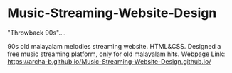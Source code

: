 # Music-Streaming-Website-Design

"Throwback 90s"....

90s old malayalam melodies streaming website. HTML&amp;CSS.
Designed a free music streaming platform, only for old malayalam hits.
Webpage Link: https://archa-b.github.io/Music-Streaming-Website-Design.github.io/
